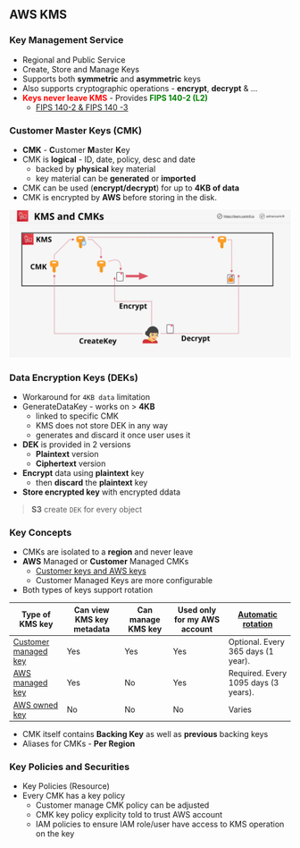 ## AWS KMS
### Key Management Service

- Regional and Public Service
- Create, Store and Manage Keys
- Supports both **symmetric** and **asymmetric** keys
- Also supports cryptographic operations - **encrypt**, **decrypt** & ...
- <span style="color:red;font-weight:bold">Keys never leave KMS</span> - Provides <span style="color:green;font-weight:bold">FIPS 140-2 (L2)</span>
    - [FIPS 140-2 & FIPS 140 -3](https://www.wolfssl.com/license/fips/?gclid=Cj0KCQiAy4eNBhCaARIsAFDVtI1vepnZV6uZeUTV_-hRzCsVR897tDzuY-KcbLrZdM8XabG4n6GMaEsaAo_qEALw_wcB)

### Customer Master Keys (CMK)

- **CMK** - **C**ustomer **M**aster **K**ey
- CMK is **logical** - ID, date, policy, desc and date
    - backed by **physical** key material
    - key material can be **generated** or **imported**
- CMK can be used (**encrypt/decrypt**) for up to **4KB of data** 
- CMK is encrypted by **AWS** before storing in the disk.

![cmk](cmk.png)

### Data Encryption Keys (DEKs)
- Workaround for `4KB data` limitation
- GenerateDataKey - works on > **4KB**
    - linked to specific CMK
    - KMS does not store DEK in any way
    - generates and discard it once user uses it
- **DEK** is provided in 2 versions
    - **Plaintext** version
    - **Ciphertext** version
- **Encrypt** data using **plaintext** key
    - then **discard** the **plaintext** key
- **Store encrypted key** with encrypted ddata 

> **S3** create `DEK` for every object

### Key Concepts
- CMKs are isolated to a **region** and never leave
- **AWS** Managed or **Customer** Managed CMKs
    - [Customer keys and AWS keys](https://docs.aws.amazon.com/kms/latest/developerguide/concepts.html#key-mgmt)
    - Customer Managed Keys are more configurable
- Both types of keys support rotation
 
| Type of KMS key | Can view KMS key metadata | Can manage KMS key | Used only for my AWS account | [Automatic rotation](rotate-keys.md) | 
| --- | --- | --- | --- | --- | 
| [Customer managed key](#customer-cmk) | Yes | Yes | Yes | Optional\. Every 365 days \(1 year\)\. | 
| [AWS managed key](#aws-managed-cmk) | Yes | No | Yes | Required\. Every 1095 days \(3 years\)\. | 
| [AWS owned key](#aws-owned-cmk) | No | No | No | Varies |

- CMK itself contains **Backing Key** as well as **previous** backing keys
- Aliases for CMKs - **Per Region**

### Key Policies and Securities
- Key Policies (Resource)
- Every CMK has a key policy
    - Customer manage CMK policy can be adjusted 
    - CMK key policy explicity told to trust AWS account
    - IAM policies to ensure IAM role/user have access to KMS operation on the key